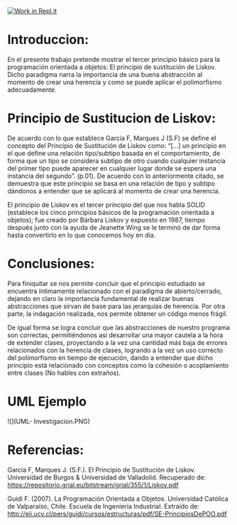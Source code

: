 [![Work in Repl.it](https://classroom.github.com/assets/work-in-replit-14baed9a392b3a25080506f3b7b6d57f295ec2978f6f33ec97e36a161684cbe9.svg)](https://classroom.github.com/online_ide?assignment_repo_id=276049&assignment_repo_type=GroupAssignmentRepo)

# Introduccion:

En el presente trabajo pretende mostrar el tercer principio básico para la programación orientada a objetos: 
El principio de sustitución de Liskov. Dicho paradigma narra la importancia de una buena abstracción al momento de crear una herencia y como se puede aplicar el polimorfismo adecuadamente. 


# Principio de Sustitucion de Liskov:

De acuerdo con lo que establece García F, Marques J (S.F) se define el concepto del Principio de Sustitución de Liskov como: “[…] un principio en el que define una relación tipo/subtipo basada en el comportamiento, de forma que un tipo se considera subtipo de otro cuando cualquier instancia del primer tipo puede aparecer en cualquier lugar donde se espera una instancia del segundo”. (p.01). De acuerdo con lo anteriormente citado, se demuestra que este principio se basa en una relación de tipo y subtipo dándonos a entender que se aplicará al momento de crear una herencia.

El principio de Liskov es el tercer principio del que nos habla SOLID (establece los cinco principios básicos de la programación orientada a objetos); fue creado por Bárbara Liskov y expuesto en 1987, tiempo después junto con la ayuda de Jeanette Wing se le terminó de dar forma hasta convertirlo en lo que conocemos hoy en día.


# Conclusiones:
Para finiquitar se nos permite concluir que el principio estudiado se encuentra íntimamente relacionado con el paradigma de abierto/cerrado, dejando en claro la importancia fundamental de realizar buenas abstracciones que sirvan de base para las jerarquías de herencia. Por otra parte, la indagación realizada, nos permite obtener un código menos frágil. 

De igual forma se logra concluir que las abstracciones de nuestro programa son correctas, permitiéndonos así desarrollar una mayor cautela a la hora de extender clases, proyectando a la vez una cantidad más baja de errores relacionados con la herencia de clases, logrando a la vez un uso correcto del polimorfismo en tiempo de ejecución, dando a entender que dicho principio está relacionado con conceptos como la cohesión o acoplamiento entre clases (No hables con extraños). 

# UML Ejemplo

![](UML- Investigacion.PNG)


# Referencias:

García F, Marques J. (S.F.). El Principio de Sustitución de Liskov. Universidad de Burgos & Universidad de Valladolid. Recuperado de: https://repositorio.grial.eu/bitstream/grial/355/1/Liskov.pdf 

Guidi F. (2007). La Programación Orientada a Objetos. Universidad Católica de Valparaíso, Chile. Escuela de Ingeniería Industrial. Extraído de: http://eii.ucv.cl/pers/guidi/cursos/estructuras/pdf/SE-PrincipiosDePOO.pdf





